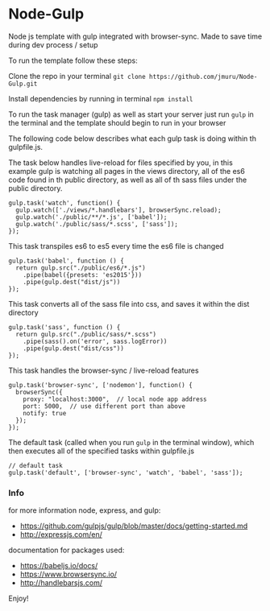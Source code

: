 # Node-Gulp


Node js template with gulp integrated with browser-sync. Made to save time during dev process
/ setup

To run the template follow these steps:

Clone the repo in your terminal ```git clone https://github.com/jmuru/Node-Gulp.git```

Install dependencies by running in terminal ```npm install```

To run the task manager (gulp) as well as start your server just run ```gulp``` in the terminal and the template should begin to run in your browser

The following code below describes what each gulp task is doing within th gulpfile.js.

The task below handles live-reload for files specified by you, in this example gulp is watching all pages in the views directory, all of the es6 code found in th public directory, as well as all of th sass files under the public directory.
```
gulp.task('watch', function() {
  gulp.watch(['./views/*.handlebars'], browserSync.reload);
  gulp.watch('./public/**/*.js', ['babel']);
  gulp.watch('./public/sass/*.scss', ['sass']);
});
```

This task transpiles es6 to es5 every time the es6 file is changed
```
gulp.task('babel', function () {
  return gulp.src("./public/es6/*.js")
    .pipe(babel({presets: 'es2015'}))
    .pipe(gulp.dest("dist/js"))
});
```

This task converts all of the sass file into css, and saves it within the dist directory
```
gulp.task('sass', function () {
  return gulp.src("./public/sass/*.scss")
    .pipe(sass().on('error', sass.logError))
    .pipe(gulp.dest("dist/css"))
});
```
This task handles the browser-sync / live-reload features
```
gulp.task('browser-sync', ['nodemon'], function() {
  browserSync({
    proxy: "localhost:3000",  // local node app address
    port: 5000,  // use different port than above
    notify: true
  });
});
```

The default task (called when you run `gulp` in the terminal window), which then executes all of the specified tasks within gulpfile.js

```
// default task
gulp.task('default', ['browser-sync', 'watch', 'babel', 'sass']);

```
### Info
for more information node, express, and gulp:
* <https://github.com/gulpjs/gulp/blob/master/docs/getting-started.md>
* <http://expressjs.com/en/>

documentation for packages used:
* <https://babeljs.io/docs/>
* <https://www.browsersync.io/>
* <http://handlebarsjs.com/>


Enjoy!
